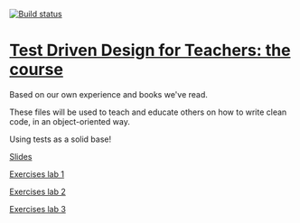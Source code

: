 [![Build status](https://travis-ci.org/wgroeneveld/tdd-course.svg?branch=gh-pages)](https://travis-ci.org/wgroeneveld/tdd-course)

# [Test Driven Design for Teachers: the course](http://wgroeneveld.github.io/tdd-course)

Based on our own experience and books we've read. 

These files will be used to teach and educate others on how to write clean code, in an object-oriented way.

Using tests as a solid base!

[Slides](http://wgroeneveld.github.io/tdd-course)

[Exercises lab 1](https://github.com/Sch3lp/tdd-course-exercise-1)

[Exercises lab 2](https://github.com/Sch3lp/tdd-course-exercise-2)

[Exercises lab 3](https://github.com/Sch3lp/tdd-course-exercise-3)
